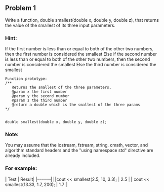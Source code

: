 ## Problem 1

Write a function, double smallest(double x, double y, double z), that returns the value of the smallest of its three input parameters. 

### Hint:
If the first number is less than or equal to both of the other two numbers, then the first number is considered the smallest
Else if the second number is less than or equal to both of the other two numbers, then the second number is considered the smallest
Else the third number is considered the smallest


	Function prototype:
	/**
	   Returns the smallest of the three parameters.
	   @param x the first number
	   @param y the second number
	   @param z the third number
	   @return a double which is the smallest of the three params
	*/


	double smallest(double x, double y, double z);
### Note: 
You may assume that the iostream, fstream, string, cmath, vector, and algorithm standard headers and the "using namespace std" directive are already included.

### For example:

| Test	| Result|
|-------||
|cout << smallest(2.5, 10, 3.3); | 2.5 |
| cout << smallest(13.33, 1.7, 200); | 1.7 |
